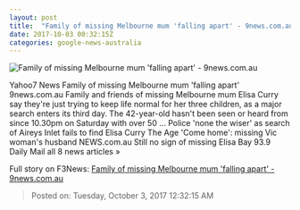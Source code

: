 ```yaml
---
layout: post
title:  "Family of missing Melbourne mum 'falling apart' - 9news.com.au"
date: 2017-10-03 00:32:15Z
categories: google-news-australia
---
```


![Family of missing Melbourne mum 'falling apart' - 9news.com.au](https://cf-images.ap-southeast-2.prod.boltdns.net/v1/static/664969388001/dedbe7e5-cedd-4a0e-a5b3-e3c64a584186/9c170265-3215-4eb1-9b35-de5d8a026ef9/640x360/match/image.jpg)

Yahoo7 News Family of missing Melbourne mum 'falling apart' 9news.com.au Family and friends of missing Melbourne mum Elisa Curry say they're just trying to keep life normal for her three children, as a major search enters its third day. The 42-year-old hasn't been seen or heard from since 10.30pm on Saturday with over 50 ... Police 'none the wiser' as search of Aireys Inlet fails to find Elisa Curry The Age 'Come home': missing Vic woman's husband NEWS.com.au Still no sign of missing Elisa Bay 93.9 Daily Mail all 8 news articles »


Full story on F3News: [Family of missing Melbourne mum 'falling apart' - 9news.com.au](http://www.f3nws.com/n/qaf4nB)

> Posted on: Tuesday, October 3, 2017 12:32:15 AM
